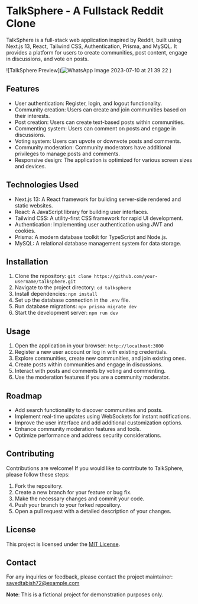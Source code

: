 # TalkSphere - A Fullstack Reddit Clone

TalkSphere is a full-stack web application inspired by Reddit, built using Next.js 13, React, Tailwind CSS, Authentication, Prisma, and MySQL. It provides a platform for users to create communities, post content, engage in discussions, and vote on posts.

![TalkSphere Preview](![WhatsApp Image 2023-07-10 at 21 39 22](https://github.com/SayedTabish72/talksphere-fullstack-reddit-clone/assets/93794214/727a6568-fe6a-4aa2-a34c-4738d4a05b95)
)

## Features

- User authentication: Register, login, and logout functionality.
- Community creation: Users can create and join communities based on their interests.
- Post creation: Users can create text-based posts within communities.
- Commenting system: Users can comment on posts and engage in discussions.
- Voting system: Users can upvote or downvote posts and comments.
- Community moderation: Community moderators have additional privileges to manage posts and comments.
- Responsive design: The application is optimized for various screen sizes and devices.

## Technologies Used

- Next.js 13: A React framework for building server-side rendered and static websites.
- React: A JavaScript library for building user interfaces.
- Tailwind CSS: A utility-first CSS framework for rapid UI development.
- Authentication: Implementing user authentication using JWT and cookies.
- Prisma: A modern database toolkit for TypeScript and Node.js.
- MySQL: A relational database management system for data storage.

## Installation

1. Clone the repository: `git clone https://github.com/your-username/talksphere.git`
2. Navigate to the project directory: `cd talksphere`
3. Install dependencies: `npm install`
4. Set up the database connection in the `.env` file.
5. Run database migrations: `npx prisma migrate dev`
6. Start the development server: `npm run dev`

## Usage

1. Open the application in your browser: `http://localhost:3000`
2. Register a new user account or log in with existing credentials.
3. Explore communities, create new communities, and join existing ones.
4. Create posts within communities and engage in discussions.
5. Interact with posts and comments by voting and commenting.
6. Use the moderation features if you are a community moderator.

## Roadmap

- Add search functionality to discover communities and posts.
- Implement real-time updates using WebSockets for instant notifications.
- Improve the user interface and add additional customization options.
- Enhance community moderation features and tools.
- Optimize performance and address security considerations.

## Contributing

Contributions are welcome! If you would like to contribute to TalkSphere, please follow these steps:

1. Fork the repository.
2. Create a new branch for your feature or bug fix.
3. Make the necessary changes and commit your code.
4. Push your branch to your forked repository.
5. Open a pull request with a detailed description of your changes.

## License

This project is licensed under the [MIT License](LICENSE).

## Contact

For any inquiries or feedback, please contact the project maintainer: sayedtabish72@example.com

**Note**: This is a fictional project for demonstration purposes only.
